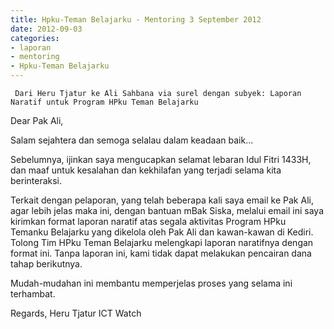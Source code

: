 ```yaml
---
title: Hpku-Teman Belajarku - Mentoring 3 September 2012 
date: 2012-09-03
categories:
- laporan
- mentoring
- Hpku-Teman Belajarku
---
```


     Dari Heru Tjatur ke Ali Sahbana via surel dengan subyek: Laporan Naratif untuk Program HPku Teman Belajarku

Dear Pak Ali,

Salam sejahtera dan semoga selalau dalam keadaan baik... 

Sebelumnya, ijinkan saya mengucapkan selamat lebaran Idul Fitri 1433H, dan maaf
untuk kesalahan dan kekhilafan yang terjadi selama kita berinteraksi.

Terkait dengan pelaporan, yang telah beberapa kali saya email ke Pak
Ali, agar lebih jelas maka ini, dengan bantuan mBak Siska, melalui
email ini saya kirimkan format laporan naratif atas segala aktivitas
Program HPku Temanku Belajarku yang dikelola oleh Pak Ali dan
kawan-kawan di Kediri. Tolong Tim HPku Teman Belajarku melengkapi
laporan naratifnya dengan format ini. Tanpa laporan ini, kami tidak
dapat melakukan pencairan dana tahap berikutnya.

Mudah-mudahan ini membantu memperjelas proses yang selama ini terhambat.

Regards,
Heru Tjatur
ICT Watch

